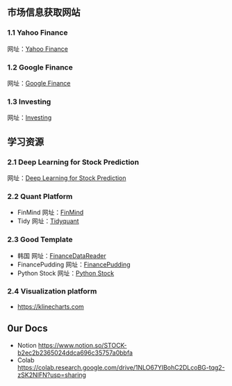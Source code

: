 ## 市场信息获取网站

### 1.1 Yahoo Finance

网址：[Yahoo Finance](https://github.com/rasbt/LLMs-from-scratch)

### 1.2 Google Finance

网址：[Google Finance](https://www.google.com/finance/?hl=zh)

### 1.3 Investing

网址：[Investing](https://cn.investing.com/)

## 学习资源

### 2.1 Deep Learning for Stock Prediction

网址：[Deep Learning for Stock Prediction](https://github.com/LastAncientOne/Deep_Learning_Machine_Learning_Stock)

### 2.2 Quant Platform

- FinMind 网址：[FinMind](https://github.com/FinMind/FinMind)
- Tidy 网址：[Tidyquant](https://github.com/business-science/tidyquant)

### 2.3 Good Template

- 韩国 网址：[FinanceDataReader](https://github.com/FinanceData/FinanceDataReader)
- FinancePudding 网址：[FinancePudding](https://github.com/FinancePudding/Python_About_Finance/tree/main?tab=readme-ov-file)
- Python Stock 网址：[Python Stock](https://github.com/pythonstock/stock)

### 2.4 Visualization platform
- https://klinecharts.com

## 0ur Docs
- Notion  https://www.notion.so/STOCK-b2ec2b2365024ddca696c35757a0bbfa
- Colab   https://colab.research.google.com/drive/1NLO67YIBohC2DLcoBG-tqg2-zSK2NIFN?usp=sharing
